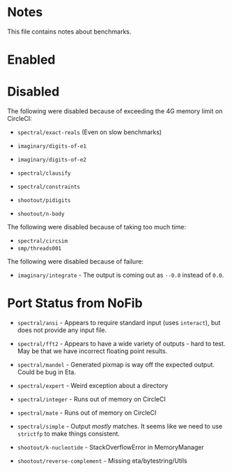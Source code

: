 # Notes

This file contains notes about benchmarks.

# Enabled


# Disabled

The following were disabled because of exceeding the 4G memory limit on CircleCI:

- `spectral/exact-reals` (Even on slow benchmarks)

- `imaginary/digits-of-e1`
- `imaginary/digits-of-e2`
- `spectral/clausify`
- `spectral/constraints`
- `shootout/pidigits`
- `shootout/n-body`

The following were disabled because of taking too much time:

- `spectral/circsim`
- `smp/threads001`

The following were disabled because of failure:

- `imaginary/integrate` - The output is coming out as `--0.0` instead of `0.0`.


# Port Status from NoFib

- `spectral/ansi` - Appears to require standard input (uses `interact`), but does not provide any input file.
- `spectral/fft2` - Appears to have a wide variety of outputs - hard to test. May be that we have incorrect floating point results.
- `spectral/mandel` - Generated pixmap is way off the expected output. Could be bug in Eta.

- `spectral/expert` - Weird exception about a directory
- `spectral/integer` - Runs out of memory on CircleCI
- `spectral/mate` - Runs out of memory on CircleCI

- `spectral/simple` - Output *mostly* matches. It seems like we need to use `strictfp` to make things consistent.

- `shootout/k-nucleotide` - StackOverflowError in MemoryManager
- `shootout/reverse-complement` - Missing eta/bytestring/Utils
